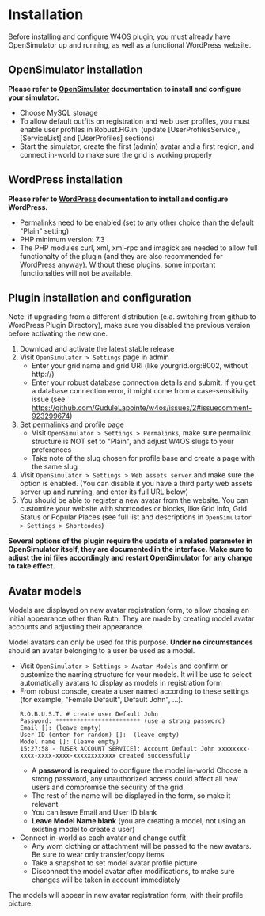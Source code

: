 # Installation

Before installing and configure W4OS plugin, you must already have OpenSimulator up and running, as well as a functional WordPress website.

## OpenSimulator installation

**Please refer to [OpenSimulator](https://opensimulator.org/) documentation to install and configure your simulator.**

- Choose MySQL storage
- To allow default outfits on registration and web user profiles, you must enable user profiles in Robust.HG.ini (update [UserProfilesService], [ServiceList] and [UserProfiles] sections)
- Start  the simulator, create the first (admin) avatar and a first region, and connect in-world to make sure the grid is working properly

## WordPress installation

**Please refer to [WordPress](https://wordpress.org/) documentation to install and configure WordPress.**

- Permalinks need to be enabled (set to any other choice than the default "Plain" setting)
- PHP minimum version: 7.3
- The PHP modules curl, xml, xml-rpc and imagick are needed to allow full functionalty of the plugin (and they are also recommended for WordPress anyway). Without these plugins, some important functionalties will not be available.

## Plugin installation and configuration

Note: if upgrading from a different distribution (e.a. switching from github to WordPress Plugin Directory), make sure you disabled the previous version before activating the new one.

1. Download and activate the latest stable release
2. Visit `OpenSimulator > Settings` page in admin
   - Enter your grid name and grid URI (like yourgrid.org:8002, without http://)
   - Enter your robust database connection details and submit. If you get a database connection error, it might come from a case-sensitivity issue (see https://github.com/GuduleLapointe/w4os/issues/2#issuecomment-923299674)
3. Set permalinks and profile page
   - Visit `OpenSimulator > Settings > Permalinks`, make sure permalink structure is NOT set to "Plain", and adjust W4OS slugs to your preferences
   - Take note of the slug chosen for profile base and create a page with the same slug
4. Visit `OpenSimulator > Settings > Web assets server` and make sure the option is enabled. (You can disable it you have a third party web assets server up and running, and enter its full URL below)
5. You should be able to register a new avatar from the website. You can customize your website with shortcodes or blocks, like Grid Info, Grid Status or Popular Places (see full list and descriptions in `OpenSimulator > Settings > Shortcodes`)

**Several options of the plugin require the update of a related parameter in OpenSimulator itself, they are documented in the interface. Make sure to adjust the ini files accordingly and restart OpenSimulator for any change to take effect.**

## Avatar models

Models are displayed on new avatar registration form, to allow chosing an initial appearance other than Ruth. They are made by creating model avatar accounts and adjusting their appearance.

Model avatars can only be used for this purpose. **Under no circumstances** should an avatar belonging to a user be used as a model.

- Visit `OpenSimulator > Settings > Avatar Models` and confirm or customize the naming structure for your models. It will be use to select automatically avatars to display as models in registration form
- From robust console, create a user named according to these settings (for example, "Female Default", Default John", ...).
    ```
    R.O.B.U.S.T. # create user Default John
    Password: ************************ (use a strong password)
    Email []: (leave empty)
    User ID (enter for random) []:  (leave empty)
    Model name []: (leave empty)
    15:27:58 - [USER ACCOUNT SERVICE]: Account Default John xxxxxxxx-xxxx-xxxx-xxxx-xxxxxxxxxxxx created successfully
    ```
  - A **password is required** to configure the model in-world
  Choose a strong password, any unauthorized access could affect all new users and compromise the security of the grid.
  - The rest of the name will be displayed in the form, so make it relevant
  - You can leave Email and User ID blank
  - **Leave Model Name blank** (you are creating a model, not using an existing model to create a user)
- Connect in-world as each avatar and change outfit
  - Any worn clothing or attachment will be passed to the new avatars. Be sure to wear only transfer/copy items
  - Take a snapshot to set model avatar profile picture
  - Disconnect the model avatar after modifications, to make sure changes will be taken in account immediately

The models will appear in new avatar registration form, with their profile picture.
